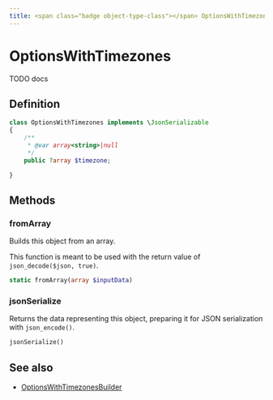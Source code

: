 ```yaml
---
title: <span class="badge object-type-class"></span> OptionsWithTimezones
---
```

# <span class="badge object-type-class"></span> OptionsWithTimezones

TODO docs

## Definition

```php
class OptionsWithTimezones implements \JsonSerializable
{
    /**
     * @var array<string>|null
     */
    public ?array $timezone;

}
```
## Methods

### <span class="badge object-method"></span> fromArray

Builds this object from an array.

This function is meant to be used with the return value of `json_decode($json, true)`.

```php
static fromArray(array $inputData)
```

### <span class="badge object-method"></span> jsonSerialize

Returns the data representing this object, preparing it for JSON serialization with `json_encode()`.

```php
jsonSerialize()
```

## See also

 * <span class="badge builder"></span> [OptionsWithTimezonesBuilder](./builder-OptionsWithTimezonesBuilder.md)

